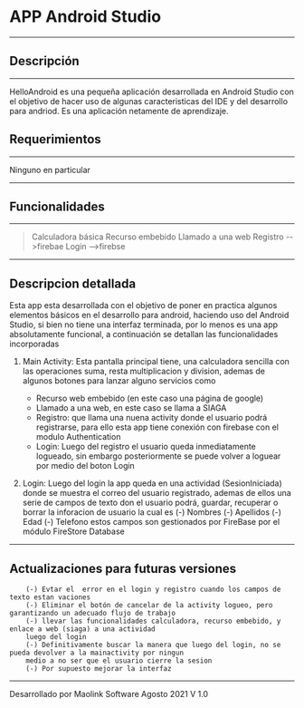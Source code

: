 # APP Android Studio
***

## Descripción
***
HelloAndroid es una pequeña aplicación desarrollada en Android Studio con el objetivo de hacer uso de algunas caracteristicas del IDE
y del desarrollo para andriod. Es una aplicación netamente de aprendizaje.

## Requerimientos
***
Ninguno en particular

***

## Funcionalidades
***
> Calculadora básica
> Recurso embebido
> Llamado a una web
> Registro -->firebae
> Login -->firebse

***
## Descripcion detallada
Esta app esta desarrollada con el objetivo de poner en practica algunos elementos básicos en el desarrollo para
android, haciendo uso del Android Studio, si bien no tiene una interfaz terminada, por lo menos es una app
absolutamente funcional, a continuación se detallan las funcionalidades incorporadas

1) Main Activity: Esta pantalla principal tiene, una calculadora sencilla con las operaciones suma, resta
multiplicacion y division, ademas de algunos botones para lanzar alguno servicios como
    - Recurso web embebido (en este caso una página de google)
    - Llamado a una web, en este caso se llama a SIAGA
    - Registro: que llama una nuena activity donde el usuario podrá registrarse, para ello esta app tiene
      conexión con firebase con el modulo Authentication
    - Login: Luego del registro el usuario queda inmediatamente logueado, sin embargo posteriormente se puede
       volver a loguear por medio del boton Login

2) Login: Luego del login la app queda en una actividad (SesionIniciada) donde se muestra el correo del usuario
    registrado, ademas de ellos una serie de campos de texto don el usuario podrá, guardar, recuperar o borrar la
    inforacion de usuario la cual es
        (-) Nombres
        (-) Apellidos
        (-) Edad
        (-) Telefono
     estos campos son gestionados por FireBase por el módulo FireStore Database

***
## Actualizaciones para futuras versiones
        (-) Evtar el  error en el login y registro cuando los campos de texto estan vaciones
        (-) Eliminar el botón de cancelar de la activity logueo, pero garantizando un adecuado flujo de trabajo
        (-) llevar las funcionalidades calculadora, recurso embebido, y enlace a web (siaga) a una actividad
        luego del login
        (-) Definitivamente buscar la manera que luego del login, no se pueda devolver a la mainactivity por ningun
        medio a no ser que el usuario cierre la sesion
        (-) Por supuesto mejorar la interfaz


***
Desarrollado por Maolink Software
Agosto 2021
V 1.0


